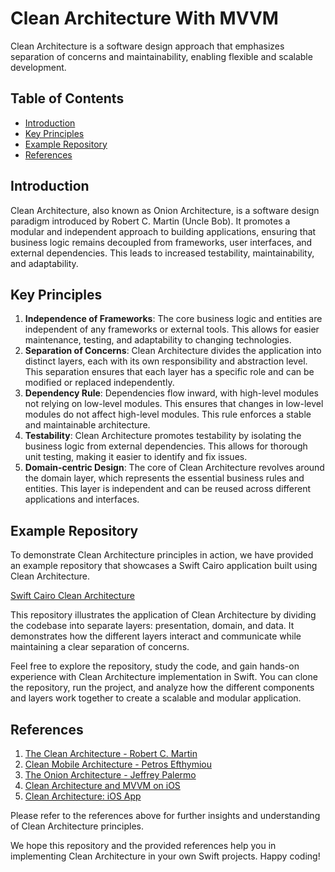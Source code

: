 # Clean Architecture With MVVM

Clean Architecture is a software design approach that emphasizes separation of concerns and maintainability, enabling flexible and scalable development.

## Table of Contents
- [Introduction](#introduction)
- [Key Principles](#key-principles)
- [Example Repository](#example-repository)
- [References](#references)

## Introduction
Clean Architecture, also known as Onion Architecture, is a software design paradigm introduced by Robert C. Martin (Uncle Bob). It promotes a modular and independent approach to building applications, ensuring that business logic remains decoupled from frameworks, user interfaces, and external dependencies. This leads to increased testability, maintainability, and adaptability.

## Key Principles
1. **Independence of Frameworks**: The core business logic and entities are independent of any frameworks or external tools. This allows for easier maintenance, testing, and adaptability to changing technologies.
2. **Separation of Concerns**: Clean Architecture divides the application into distinct layers, each with its own responsibility and abstraction level. This separation ensures that each layer has a specific role and can be modified or replaced independently.
3. **Dependency Rule**: Dependencies flow inward, with high-level modules not relying on low-level modules. This ensures that changes in low-level modules do not affect high-level modules. This rule enforces a stable and maintainable architecture.
4. **Testability**: Clean Architecture promotes testability by isolating the business logic from external dependencies. This allows for thorough unit testing, making it easier to identify and fix issues.
5. **Domain-centric Design**: The core of Clean Architecture revolves around the domain layer, which represents the essential business rules and entities. This layer is independent and can be reused across different applications and interfaces.

## Example Repository
To demonstrate Clean Architecture principles in action, we have provided an example repository that showcases a Swift Cairo application built using Clean Architecture.

[Swift Cairo Clean Architecture](https://github.com/ahmdmhasn/swift-cairo-clean-architecture)

This repository illustrates the application of Clean Architecture by dividing the codebase into separate layers: presentation, domain, and data. It demonstrates how the different layers interact and communicate while maintaining a clear separation of concerns.

Feel free to explore the repository, study the code, and gain hands-on experience with Clean Architecture implementation in Swift. You can clone the repository, run the project, and analyze how the different components and layers work together to create a scalable and modular application.

## References
1. [The Clean Architecture - Robert C. Martin](https://blog.cleancoder.com/uncle-bob/2012/08/13/the-clean-architecture.html)
2. [Clean Mobile Architecture - Petros Efthymiou](https://www.petrosefthymiou.com/product-page/clean-mobile-architecture)
3. [The Onion Architecture - Jeffrey Palermo](https://jeffreypalermo.com/2008/07/the-onion-architecture-part-1/)
4. [Clean Architecture and MVVM on iOS](https://tech.olx.com/clean-architecture-and-mvvm-on-ios-c9d167d9f5b3)
5. [Clean Architecture: iOS App](https://paulallies.medium.com/clean-architecture-ios-app-100539550110)

Please refer to the references above for further insights and understanding of Clean Architecture principles.

We hope this repository and the provided references help you in implementing Clean Architecture in your own Swift projects. Happy coding!
